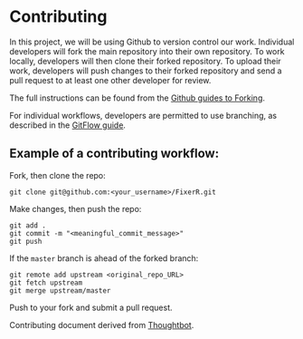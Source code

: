 # Contributing

In this project, we will be using Github to version control our work. Individual developers will fork the main repository into their own repository. To work locally, developers will then clone their forked repository. To upload their work, developers will push changes to their forked repository and send a pull request to at least one other developer for review.

The full instructions can be found from the [Github guides to Forking](https://guides.github.com/activities/forking/).

For individual workflows, developers are permitted to use branching, as described in the [GitFlow guide](https://guides.github.com/introduction/flow/).

## Example of a contributing workflow:

Fork, then clone the repo:

    git clone git@github.com:<your_username>/FixerR.git

Make changes, then push the repo:

    git add .
    git commit -m "<meaningful_commit_message>"
    git push

If the `master` branch is ahead of the forked branch:

    git remote add upstream <original_repo_URL>
    git fetch upstream
    git merge upstream/master

Push to your fork and submit a pull request.

Contributing document derived from [Thoughtbot](https://github.com/thoughtbot/factory_bot_rails/blob/master/CONTRIBUTING.md).
